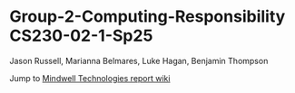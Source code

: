 # Group-2-Computing-Responsibility CS230-02-1-Sp25
 Jason Russell, Marianna Belmares, Luke Hagan, Benjamin Thompson

Jump to [Mindwell Technologies report wiki](https://github.com/mariannatrench247/Group-2-Computing-Responsibility-CS230-02-1-Sp25-/wiki)
